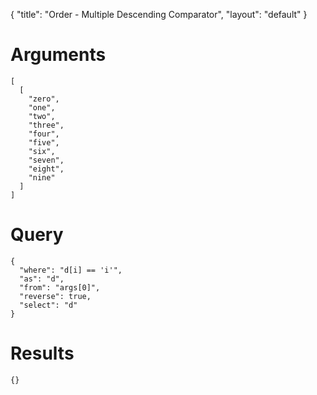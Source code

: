 {
	"title": "Order - Multiple Descending Comparator",
	"layout": "default"
}
# Arguments
	[
	  [
	    "zero", 
	    "one", 
	    "two", 
	    "three", 
	    "four", 
	    "five", 
	    "six", 
	    "seven", 
	    "eight", 
	    "nine"
	  ]
	]
# Query
	{
	  "where": "d[i] == 'i'", 
	  "as": "d", 
	  "from": "args[0]", 
	  "reverse": true, 
	  "select": "d"
	}
# Results
	{}
